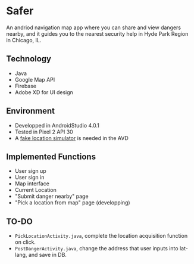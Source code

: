 # Safer
An andriod navigation map app where you can share and view dangers nearby, and it guides you to the nearest security help in Hyde Park Region in Chicago, IL.

## Technology
- Java
- Google Map API
- Firebase
- Adobe XD for UI design

## Environment
- Developped in AndroidStudio 4.0.1
- Tested in Pixel 2 API 30
- A [fake location simulator](https://play.google.com/store/apps/details?id=com.lexa.fakegps&hl=en_US&gl=US) is needed in the AVD 

## Implemented Functions

- User sign up
- User sign in
- Map interface
- Current Location
- "Submit danger nearby" page
- "Pick a location from map" page (developping)

## TO-DO
- `PickLocationActivity.java`, complete the location acquisition function on click.
- `PostDangerActivity.java`, change the address that user inputs into lat-lang, and save in DB.
